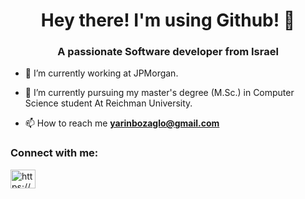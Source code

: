 <h1 align="center">Hey there! I'm using Github! 👋</h1>
<h3 align="center">A passionate Software developer from Israel</h3>

- 🔭 I’m currently working at JPMorgan.

- 🌱 I’m currently pursuing my master's degree (M.Sc.) in Computer Science student At Reichman University.

<!-- - 👯 I’m looking to collaborate on **AR/ML/AI** -->

<!-- - 🤝 I’m looking for help with [colorVision](https://github.com/YarinBou/colorVision) -->

- 📫 How to reach me **yarinbozaglo@gmail.com**

<h3 align="left">Connect with me:</h3>
<p align="left">
<a href="https://www.linkedin.com/in/yarin-bouzaglo/" target="blank"><img align="center" src="https://raw.githubusercontent.com/rahuldkjain/github-profile-readme-generator/master/src/images/icons/Social/linked-in-alt.svg" alt="https://www.linkedin.com/in/yarin-bouzaglo/" height="30" width="40" /></a>
</p>


